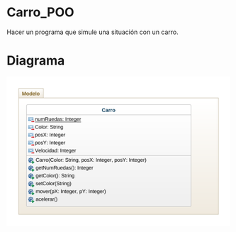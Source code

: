 # Carro_POO
Hacer un programa que simule una situación con un carro.

# Diagrama 
![Diagrama](carro.png)